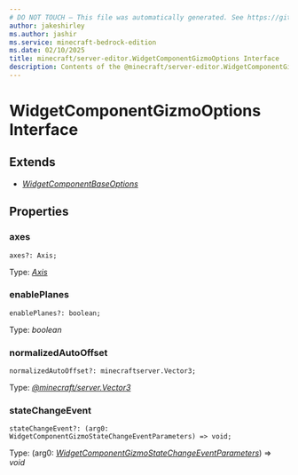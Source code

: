 ```yaml
---
# DO NOT TOUCH — This file was automatically generated. See https://github.com/mojang/minecraftapidocsgenerator to modify descriptions, examples, etc.
author: jakeshirley
ms.author: jashir
ms.service: minecraft-bedrock-edition
ms.date: 02/10/2025
title: minecraft/server-editor.WidgetComponentGizmoOptions Interface
description: Contents of the @minecraft/server-editor.WidgetComponentGizmoOptions class.
---
```

# WidgetComponentGizmoOptions Interface

## Extends
- [*WidgetComponentBaseOptions*](WidgetComponentBaseOptions.md)

## Properties

### **axes**
`axes?: Axis;`

Type: [*Axis*](Axis.md)

### **enablePlanes**
`enablePlanes?: boolean;`

Type: *boolean*

### **normalizedAutoOffset**
`normalizedAutoOffset?: minecraftserver.Vector3;`

Type: [*@minecraft/server.Vector3*](../../../scriptapi/minecraft/server/Vector3.md)

### **stateChangeEvent**
`stateChangeEvent?: (arg0: WidgetComponentGizmoStateChangeEventParameters) => void;`

Type: (arg0: [*WidgetComponentGizmoStateChangeEventParameters*](WidgetComponentGizmoStateChangeEventParameters.md)) => *void*
